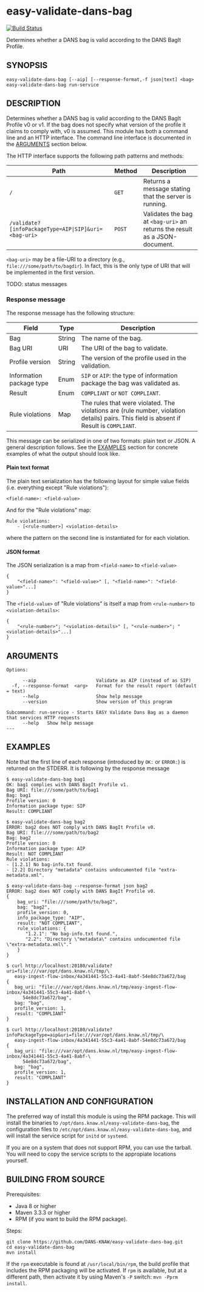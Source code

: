 easy-validate-dans-bag
===========
[![Build Status](https://travis-ci.org/DANS-KNAW/easy-validate-dans-bag.png?branch=master)](https://travis-ci.org/DANS-KNAW/easy-validate-dans-bag)

Determines whether a DANS bag is valid according to the DANS BagIt Profile.

SYNOPSIS
--------

    easy-validate-dans-bag [--aip] [--response-format,-f json|text] <bag>
    easy-validate-dans-bag run-service


DESCRIPTION
-----------

Determines whether a DANS bag is valid according to the DANS BagIt Profile v0 or v1. If the bag
does not specify what version of the profile it claims to comply with, v0 is assumed. This module has
both a command line and an HTTP interface. The command line interface is documented in the
[ARGUMENTS](#arguments) section below.

The HTTP interface supports the following path patterns and methods:

Path                                                     | Method | Description
---------------------------------------------------------|--------|------------------------------------------------------
`/`                                                      | `GET`  | Returns a message stating that the server is running.
`/validate?[infoPackageType=AIP\|SIP]&uri=<bag-uri>`     | `POST` | Validates the bag at `<bag-uri>` an returns the result as a JSON-document.

`<bag-uri>` may be a file-URI to a directory (e.g., `file:///some/path/to/bagdir`). In fact, this is the only type of URI
that will be implemented in the first version.

TODO: status messages

### Response message
The response message has the following structure:

Field                    | Type   | Description
-------------------------|--------|-----------------------------------
Bag                      | String | The name of the bag.
Bag URI                  | URI    | The URI of the bag to validate.
Profile version          | String | The version of the profile used in the validation.
Information package type | Enum   | `SIP` or `AIP`: the type of information package the bag was validated as.
Result                   | Enum   | `COMPLIANT` or `NOT COMPLIANT`.
Rule violations          | Map    | The rules that were violated. The violations are (rule number, violation details) pairs. This field is absent if Result is `COMPLIANT`.

This message can be serialized in one of two formats: plain text or JSON. A general description follows. See the [EXAMPLES](#examples) section for
concrete examples of what the output should look like.

#### Plain text format
The plain text serialization has the following layout for simple value fields (i.e. everything except "Rule violations"):

    <field-name>: <field-value>

And for the "Rule violations" map:

    Rule violations:
        - [<rule-number>] <violation-details>

where the pattern on the second line is instantiated for for each violation.

#### JSON format
The JSON serialization is a map from `<field-name>` to `<field-value>`

    {
        "<field-name>": "<field-value>" [, "<field-name>": "<field-value>"...]
    }

The `<field-value>` of "Rule violations" is itself a map from `<rule-number>` to `<violation-details>`:

    {
        "<rule-number>"; "<violation-details>" [, "<rule-number>"; "<violation-details>"...]
    }


ARGUMENTS
---------

    Options:

          --aip                      Validate as AIP (instead of as SIP)
      -f, --response-format  <arg>   Format for the result report (default = text)
          --help                     Show help message
          --version                  Show version of this program

    Subcommand: run-service - Starts EASY Validate Dans Bag as a daemon that services HTTP requests
          --help   Show help message
    ---

EXAMPLES
--------
Note that the first line of each response (introduced by `OK:` or `ERROR:`) is returned on the STDERR. It is following by the
response message


    $ easy-validate-dans-bag bag1
    OK: bag1 complies with DANS BagIt Profile v1.
    Bag URI: file:///some/path/to/bag1
    Bag: bag1
    Profile version: 0
    Information package type: SIP
    Result: COMPLIANT

    $ easy-validate-dans-bag bag2
    ERROR: bag2 does NOT comply with DANS BagIt Profile v0.
    Bag URI: file:///some/path/to/bag2
    Bag: bag2
    Profile version: 0
    Information package type: AIP
    Result: NOT COMPLIANT
    Rule violations:
    - [1.2.1] No bag-info.txt found.
    - [2.2] Directory "metadata" contains undocumented file "extra-metadata.xml".

    $ easy-validate-dans-bag --response-format json bag2
    ERROR: bag2 does NOT comply with DANS BagIt Profile v0.
    {
        bag_uri: "file:///some/path/to/bag2",
        bag: "bag2",
        profile_version: 0,
        info_package_type: "AIP",
        result: "NOT COMPLIANT",
        rule_violations: {
           "1.2.1": "No bag-info.txt found.",
           "2.2": "Directory \"metadata\" contains undocumented file \"extra-metadata.xml\"."
        }
    }

    $ curl http://localhost:20180/validate?uri=file:///var/opt/dans.knaw.nl/tmp/\
       easy-ingest-flow-inbox/4a341441-55c3-4a41-8abf-54e8dc73a672/bag
    {
       bag_uri: "file:///var/opt/dans.knaw.nl/tmp/easy-ingest-flow-inbox/4a341441-55c3-4a41-8abf-\
          54e8dc73a672/bag",
       bag: "bag",
       profile_version: 1,
       result: "COMPLIANT"
    }

    $ curl http://localhost:20180/validate?infoPackageType=aip&uri=file:///var/opt/dans.knaw.nl/tmp/\
       easy-ingest-flow-inbox/4a341441-55c3-4a41-8abf-54e8dc73a672/bag
    {
       bag_uri: "file:///var/opt/dans.knaw.nl/tmp/easy-ingest-flow-inbox/4a341441-55c3-4a41-8abf-\
          54e8dc73a672/bag",
       bag: "bag",
       profile_version: 1,
       result: "COMPLIANT"
    }



INSTALLATION AND CONFIGURATION
------------------------------
The preferred way of install this module is using the RPM package. This will install the binaries to
`/opt/dans.knaw.nl/easy-validate-dans-bag`, the configuration files to `/etc/opt/dans.knaw.nl/easy-validate-dans-bag`,
and will install the service script for `initd` or `systemd`.

If you are on a system that does not support RPM, you can use the tarball. You will need to copy the
service scripts to the appropiate locations yourself.

BUILDING FROM SOURCE
--------------------

Prerequisites:

* Java 8 or higher
* Maven 3.3.3 or higher
* RPM (if you want to build the RPM package).

Steps:

    git clone https://github.com/DANS-KNAW/easy-validate-dans-bag.git
    cd easy-validate-dans-bag
    mvn install

If the `rpm` executable is found at `/usr/local/bin/rpm`, the build profile that includes the RPM
packaging will be activated. If `rpm` is available, but at a different path, then activate it by using
Maven's `-P` switch: `mvn -Pprm install`.